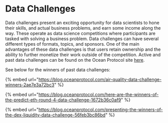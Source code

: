 # Data Challenges

Data challenges present an exciting opportunity for data scientists to hone their skills, and actual business problems, and earn some income along the way. These operate as data science competitions where participants are tasked with solving a business problem. Data challenges can have several different types of formats, topics, and sponsors. One of the main advantages of these data challenges is that users retain ownership and the ability to further monetize their work outside of the competition. Active and past data challenges can be found on the Ocean Protocol site [here](https://oceanprotocol.com/challengeshttps://oceanprotocol.com/challenges).



See below for the winners of past data challenges:

{% embed url="https://blog.oceanprotocol.com/air-quality-data-challenge-winners-2ae7e3a72bc3" %}

{% embed url="https://blog.oceanprotocol.com/here-are-the-winners-of-the-predict-eth-round-4-data-challenge-1672b36c0af9" %}

{% embed url="https://blog.oceanprotocol.com/presenting-the-winners-of-the-dex-liquidity-data-challenge-56feb3bc86bd" %}
